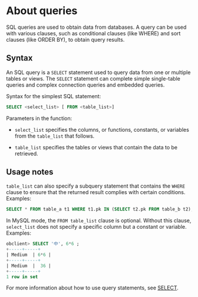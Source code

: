 # About queries

SQL queries are used to obtain data from databases. A query can be used with various clauses, such as conditional clauses (like WHERE) and sort clauses (like ORDER BY), to obtain query results.

## Syntax

An SQL query is a `SELECT` statement used to query data from one or multiple tables or views. The `SELECT` statement can complete simple single-table queries and complex connection queries and embedded queries.

Syntax for the simplest SQL statement:

```sql
SELECT <select_list> [ FROM <table_list>]
```

Parameters in the function:

* `select_list` specifies the columns, or functions, constants, or variables from the `table_list` that follows.

* `table_list` specifies the tables or views that contain the data to be retrieved.

## Usage notes

`table_list` can also specify a subquery statement that contains the `WHERE` clause to ensure that the returned result complies with certain conditions. Examples:

```sql
SELECT * FROM table_a t1 WHERE t1.pk IN (SELECT t2.pk FROM table_b t2);
```

In MySQL mode, the `FROM table_list` clause is optional. Without this clause, `select_list` does not specify a specific column but a constant or variable. Examples:

```sql
obclient> SELECT '中', 6*6 ;
+-----+-----+
| Medium  | 6*6 |
+-----+-----+
| Medium  |  36 |
+-----+-----+
1 row in set
```

For more information about how to use query statements, see [SELECT](../../6.sql-syntax/2.common-tenant-mysql-mode/6.sql-statement/51.SELECT-1-2/1.SELECT.md).
